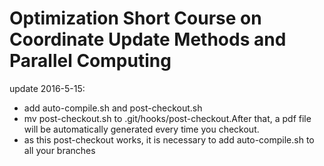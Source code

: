 # Optimization Short Course on Coordinate Update Methods and Parallel Computing
update 2016-5-15:
* add auto-compile.sh and post-checkout.sh
* mv post-checkout.sh to .git/hooks/post-checkout.After that, a pdf file
will be automatically generated every time you checkout.
* as this post-checkout works, it is necessary to add auto-compile.sh to all your branches


